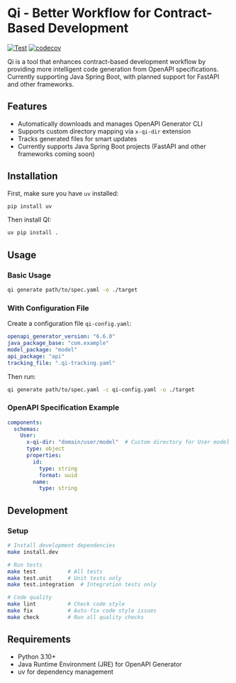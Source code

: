 # Qi - Better Workflow for Contract-Based Development

[![Test](https://github.com/nicksenap/qi/actions/workflows/test.yml/badge.svg)](https://github.com/nicksenap/qi/actions/workflows/test.yml)
[![codecov](https://codecov.io/gh/nicksenap/qi/branch/main/graph/badge.svg)](https://codecov.io/gh/nicksenap/qi)

Qi is a tool that enhances contract-based development workflow by providing more intelligent code generation from OpenAPI specifications. Currently supporting Java Spring Boot, with planned support for FastAPI and other frameworks.

## Features

- Automatically downloads and manages OpenAPI Generator CLI
- Supports custom directory mapping via `x-qi-dir` extension
- Tracks generated files for smart updates
- Currently supports Java Spring Boot projects (FastAPI and other frameworks coming soon)

## Installation

First, make sure you have `uv` installed:
```bash
pip install uv
```

Then install QI:
```bash
uv pip install .
```

## Usage

### Basic Usage

```bash
qi generate path/to/spec.yaml -o ./target
```

### With Configuration File

Create a configuration file `qi-config.yaml`:

```yaml
openapi_generator_version: "6.6.0"
java_package_base: "com.example"
model_package: "model"
api_package: "api"
tracking_file: ".qi-tracking.yaml"
```

Then run:

```bash
qi generate path/to/spec.yaml -c qi-config.yaml -o ./target
```

### OpenAPI Specification Example

```yaml
components:
  schemas:
    User:
      x-qi-dir: "domain/user/model"  # Custom directory for User model
      type: object
      properties:
        id:
          type: string
          format: uuid
        name:
          type: string
```

## Development

### Setup

```bash
# Install development dependencies
make install.dev

# Run tests
make test          # All tests
make test.unit     # Unit tests only
make test.integration  # Integration tests only

# Code quality
make lint          # Check code style
make fix           # Auto-fix code style issues
make check         # Run all quality checks
```

## Requirements

- Python 3.10+
- Java Runtime Environment (JRE) for OpenAPI Generator
- uv for dependency management
